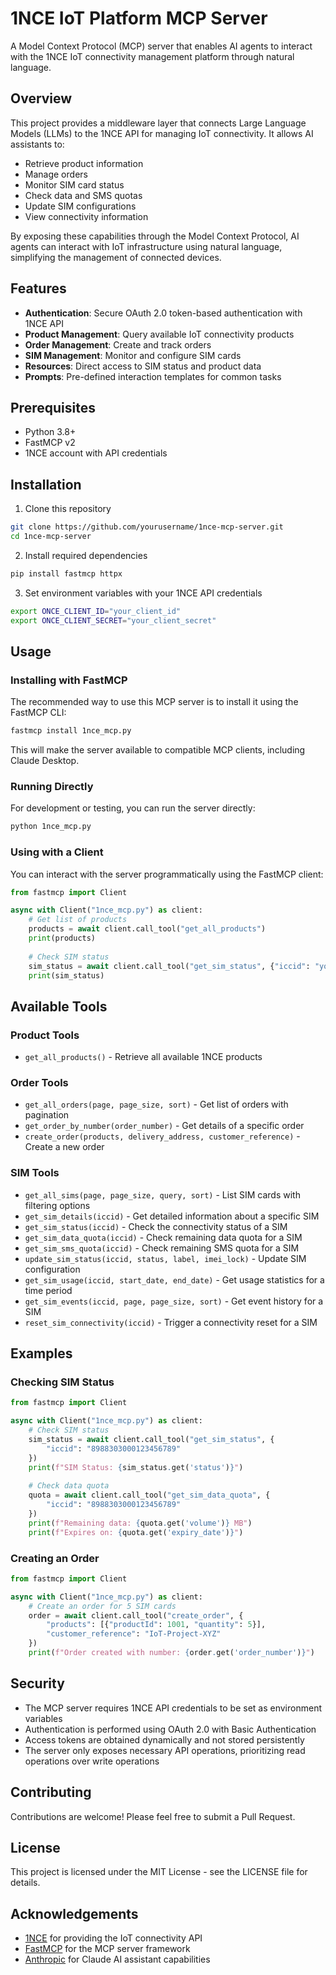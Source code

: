 # 1NCE IoT Platform MCP Server

A Model Context Protocol (MCP) server that enables AI agents to interact with the 1NCE IoT connectivity management platform through natural language.

## Overview

This project provides a middleware layer that connects Large Language Models (LLMs) to the 1NCE API for managing IoT connectivity. It allows AI assistants to:

- Retrieve product information
- Manage orders
- Monitor SIM card status
- Check data and SMS quotas
- Update SIM configurations
- View connectivity information

By exposing these capabilities through the Model Context Protocol, AI agents can interact with IoT infrastructure using natural language, simplifying the management of connected devices.

## Features

- **Authentication**: Secure OAuth 2.0 token-based authentication with 1NCE API
- **Product Management**: Query available IoT connectivity products
- **Order Management**: Create and track orders
- **SIM Management**: Monitor and configure SIM cards
- **Resources**: Direct access to SIM status and product data
- **Prompts**: Pre-defined interaction templates for common tasks

## Prerequisites

- Python 3.8+
- FastMCP v2
- 1NCE account with API credentials

## Installation

1. Clone this repository
```bash
git clone https://github.com/yourusername/1nce-mcp-server.git
cd 1nce-mcp-server
```

2. Install required dependencies
```bash
pip install fastmcp httpx
```

3. Set environment variables with your 1NCE API credentials
```bash
export ONCE_CLIENT_ID="your_client_id"
export ONCE_CLIENT_SECRET="your_client_secret"
```

## Usage

### Installing with FastMCP

The recommended way to use this MCP server is to install it using the FastMCP CLI:

```bash
fastmcp install 1nce_mcp.py
```

This will make the server available to compatible MCP clients, including Claude Desktop.

### Running Directly

For development or testing, you can run the server directly:

```bash
python 1nce_mcp.py
```

### Using with a Client

You can interact with the server programmatically using the FastMCP client:

```python
from fastmcp import Client

async with Client("1nce_mcp.py") as client:
    # Get list of products
    products = await client.call_tool("get_all_products")
    print(products)
    
    # Check SIM status
    sim_status = await client.call_tool("get_sim_status", {"iccid": "your_sim_iccid"})
    print(sim_status)
```

## Available Tools

### Product Tools
- `get_all_products()` - Retrieve all available 1NCE products

### Order Tools
- `get_all_orders(page, page_size, sort)` - Get list of orders with pagination
- `get_order_by_number(order_number)` - Get details of a specific order
- `create_order(products, delivery_address, customer_reference)` - Create a new order

### SIM Tools
- `get_all_sims(page, page_size, query, sort)` - List SIM cards with filtering options
- `get_sim_details(iccid)` - Get detailed information about a specific SIM
- `get_sim_status(iccid)` - Check the connectivity status of a SIM
- `get_sim_data_quota(iccid)` - Check remaining data quota for a SIM
- `get_sim_sms_quota(iccid)` - Check remaining SMS quota for a SIM
- `update_sim_status(iccid, status, label, imei_lock)` - Update SIM configuration
- `get_sim_usage(iccid, start_date, end_date)` - Get usage statistics for a time period
- `get_sim_events(iccid, page, page_size, sort)` - Get event history for a SIM
- `reset_sim_connectivity(iccid)` - Trigger a connectivity reset for a SIM

## Examples

### Checking SIM Status

```python
from fastmcp import Client

async with Client("1nce_mcp.py") as client:
    # Check SIM status
    sim_status = await client.call_tool("get_sim_status", {
        "iccid": "8988303000123456789"
    })
    print(f"SIM Status: {sim_status.get('status')}")
    
    # Check data quota
    quota = await client.call_tool("get_sim_data_quota", {
        "iccid": "8988303000123456789"
    })
    print(f"Remaining data: {quota.get('volume')} MB")
    print(f"Expires on: {quota.get('expiry_date')}")
```

### Creating an Order

```python
from fastmcp import Client

async with Client("1nce_mcp.py") as client:
    # Create an order for 5 SIM cards
    order = await client.call_tool("create_order", {
        "products": [{"productId": 1001, "quantity": 5}],
        "customer_reference": "IoT-Project-XYZ"
    })
    print(f"Order created with number: {order.get('order_number')}")
```

## Security

- The MCP server requires 1NCE API credentials to be set as environment variables
- Authentication is performed using OAuth 2.0 with Basic Authentication
- Access tokens are obtained dynamically and not stored persistently
- The server only exposes necessary API operations, prioritizing read operations over write operations

## Contributing

Contributions are welcome! Please feel free to submit a Pull Request.

## License

This project is licensed under the MIT License - see the LICENSE file for details.

## Acknowledgements

- [1NCE](https://1nce.com/) for providing the IoT connectivity API
- [FastMCP](https://gofastmcp.com/) for the MCP server framework
- [Anthropic](https://www.anthropic.com/) for Claude AI assistant capabilities